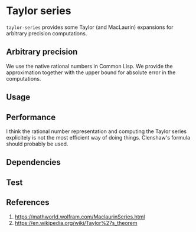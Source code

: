 # Taylor series
`taylor-series` provides some Taylor (and MacLaurin) expansions for
arbitrary precision computations.

## Arbitrary precision
We use the native rational numbers in Common Lisp.
We provide the approximation together with the upper bound for
absolute error in the computations.

## Usage

## Performance
I think the rational number representation and computing the Taylor
series explicitely is not the most efficient way of doing things.
Clenshaw's formula should probably be used.

## Dependencies

## Test

## References
1. https://mathworld.wolfram.com/MaclaurinSeries.html
2. https://en.wikipedia.org/wiki/Taylor%27s_theorem
